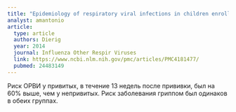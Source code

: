 ```yaml
---
title: "Epidemiology of respiratory viral infections in children enrolled in a study of influenza vaccine effectiveness"
analyst: amantonio
article:
  type: article
  authors: Dierig
  year: 2014
  journal: Influenza Other Respir Viruses
  link: https://www.ncbi.nlm.nih.gov/pmc/articles/PMC4181477/
  pubmed: 24483149
---
```


Риск ОРВИ у привитых, в течение 13 недель после прививки, был на 60% выше, чем у непривитых. Риск заболевания гриппом был одинаков в обеих группах.
